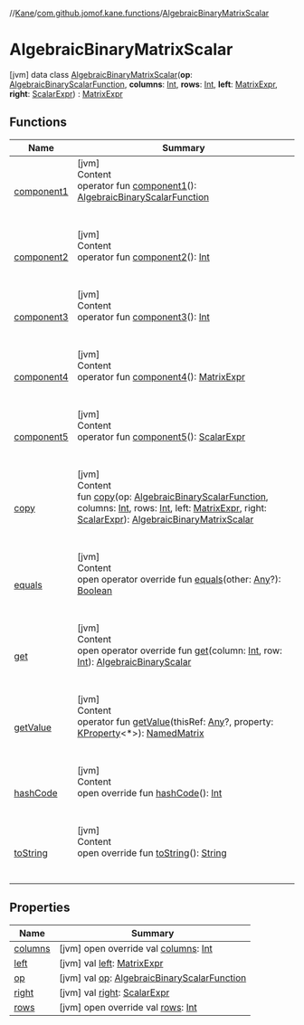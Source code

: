 //[Kane](../../index.md)/[com.github.jomof.kane.functions](../index.md)/[AlgebraicBinaryMatrixScalar](index.md)



# AlgebraicBinaryMatrixScalar  
 [jvm] data class [AlgebraicBinaryMatrixScalar](index.md)(**op**: [AlgebraicBinaryScalarFunction](../-algebraic-binary-scalar-function/index.md), **columns**: [Int](https://kotlinlang.org/api/latest/jvm/stdlib/kotlin/-int/index.html), **rows**: [Int](https://kotlinlang.org/api/latest/jvm/stdlib/kotlin/-int/index.html), **left**: [MatrixExpr](../../com.github.jomof.kane/-matrix-expr/index.md), **right**: [ScalarExpr](../../com.github.jomof.kane/-scalar-expr/index.md)) : [MatrixExpr](../../com.github.jomof.kane/-matrix-expr/index.md)   


## Functions  
  
|  Name|  Summary| 
|---|---|
| [component1](component1.md)| [jvm]  <br>Content  <br>operator fun [component1](component1.md)(): [AlgebraicBinaryScalarFunction](../-algebraic-binary-scalar-function/index.md)  <br><br><br>
| [component2](component2.md)| [jvm]  <br>Content  <br>operator fun [component2](component2.md)(): [Int](https://kotlinlang.org/api/latest/jvm/stdlib/kotlin/-int/index.html)  <br><br><br>
| [component3](component3.md)| [jvm]  <br>Content  <br>operator fun [component3](component3.md)(): [Int](https://kotlinlang.org/api/latest/jvm/stdlib/kotlin/-int/index.html)  <br><br><br>
| [component4](component4.md)| [jvm]  <br>Content  <br>operator fun [component4](component4.md)(): [MatrixExpr](../../com.github.jomof.kane/-matrix-expr/index.md)  <br><br><br>
| [component5](component5.md)| [jvm]  <br>Content  <br>operator fun [component5](component5.md)(): [ScalarExpr](../../com.github.jomof.kane/-scalar-expr/index.md)  <br><br><br>
| [copy](copy.md)| [jvm]  <br>Content  <br>fun [copy](copy.md)(op: [AlgebraicBinaryScalarFunction](../-algebraic-binary-scalar-function/index.md), columns: [Int](https://kotlinlang.org/api/latest/jvm/stdlib/kotlin/-int/index.html), rows: [Int](https://kotlinlang.org/api/latest/jvm/stdlib/kotlin/-int/index.html), left: [MatrixExpr](../../com.github.jomof.kane/-matrix-expr/index.md), right: [ScalarExpr](../../com.github.jomof.kane/-scalar-expr/index.md)): [AlgebraicBinaryMatrixScalar](index.md)  <br><br><br>
| [equals](https://kotlinlang.org/api/latest/jvm/stdlib/kotlin/-any/equals.html)| [jvm]  <br>Content  <br>open operator override fun [equals](https://kotlinlang.org/api/latest/jvm/stdlib/kotlin/-any/equals.html)(other: [Any](https://kotlinlang.org/api/latest/jvm/stdlib/kotlin/-any/index.html)?): [Boolean](https://kotlinlang.org/api/latest/jvm/stdlib/kotlin/-boolean/index.html)  <br><br><br>
| [get](get.md)| [jvm]  <br>Content  <br>open operator override fun [get](get.md)(column: [Int](https://kotlinlang.org/api/latest/jvm/stdlib/kotlin/-int/index.html), row: [Int](https://kotlinlang.org/api/latest/jvm/stdlib/kotlin/-int/index.html)): [AlgebraicBinaryScalar](../-algebraic-binary-scalar/index.md)  <br><br><br>
| [getValue](get-value.md)| [jvm]  <br>Content  <br>operator fun [getValue](get-value.md)(thisRef: [Any](https://kotlinlang.org/api/latest/jvm/stdlib/kotlin/-any/index.html)?, property: [KProperty](https://kotlinlang.org/api/latest/jvm/stdlib/kotlin.reflect/-k-property/index.html)<*>): [NamedMatrix](../../com.github.jomof.kane/-named-matrix/index.md)  <br><br><br>
| [hashCode](https://kotlinlang.org/api/latest/jvm/stdlib/kotlin/-any/hash-code.html)| [jvm]  <br>Content  <br>open override fun [hashCode](https://kotlinlang.org/api/latest/jvm/stdlib/kotlin/-any/hash-code.html)(): [Int](https://kotlinlang.org/api/latest/jvm/stdlib/kotlin/-int/index.html)  <br><br><br>
| [toString](to-string.md)| [jvm]  <br>Content  <br>open override fun [toString](to-string.md)(): [String](https://kotlinlang.org/api/latest/jvm/stdlib/kotlin/-string/index.html)  <br><br><br>


## Properties  
  
|  Name|  Summary| 
|---|---|
| [columns](index.md#com.github.jomof.kane.functions/AlgebraicBinaryMatrixScalar/columns/#/PointingToDeclaration/)|  [jvm] open override val [columns](index.md#com.github.jomof.kane.functions/AlgebraicBinaryMatrixScalar/columns/#/PointingToDeclaration/): [Int](https://kotlinlang.org/api/latest/jvm/stdlib/kotlin/-int/index.html)   <br>
| [left](index.md#com.github.jomof.kane.functions/AlgebraicBinaryMatrixScalar/left/#/PointingToDeclaration/)|  [jvm] val [left](index.md#com.github.jomof.kane.functions/AlgebraicBinaryMatrixScalar/left/#/PointingToDeclaration/): [MatrixExpr](../../com.github.jomof.kane/-matrix-expr/index.md)   <br>
| [op](index.md#com.github.jomof.kane.functions/AlgebraicBinaryMatrixScalar/op/#/PointingToDeclaration/)|  [jvm] val [op](index.md#com.github.jomof.kane.functions/AlgebraicBinaryMatrixScalar/op/#/PointingToDeclaration/): [AlgebraicBinaryScalarFunction](../-algebraic-binary-scalar-function/index.md)   <br>
| [right](index.md#com.github.jomof.kane.functions/AlgebraicBinaryMatrixScalar/right/#/PointingToDeclaration/)|  [jvm] val [right](index.md#com.github.jomof.kane.functions/AlgebraicBinaryMatrixScalar/right/#/PointingToDeclaration/): [ScalarExpr](../../com.github.jomof.kane/-scalar-expr/index.md)   <br>
| [rows](index.md#com.github.jomof.kane.functions/AlgebraicBinaryMatrixScalar/rows/#/PointingToDeclaration/)|  [jvm] open override val [rows](index.md#com.github.jomof.kane.functions/AlgebraicBinaryMatrixScalar/rows/#/PointingToDeclaration/): [Int](https://kotlinlang.org/api/latest/jvm/stdlib/kotlin/-int/index.html)   <br>

